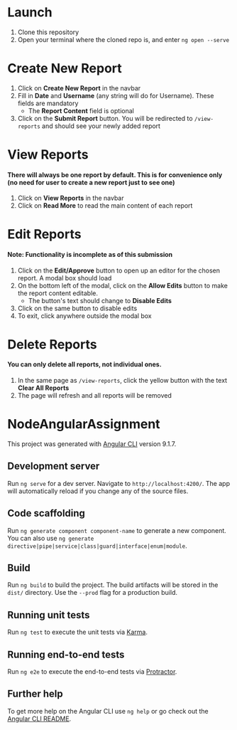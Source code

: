 # Launch

1. Clone this repository
2. Open your terminal where the cloned repo is, and enter `ng open --serve`

# Create New Report

1. Click on **Create New Report** in the navbar
2. Fill in **Date** and **Username** (any string will do for Username). These fields are mandatory
   - The **Report Content** field is optional
3. Click on the **Submit Report** button. You will be redirected to `/view-reports` and should see your newly added report

# View Reports

#### There will always be one report by default. This is for convenience only (no need for user to create a new report just to see one)

1. Click on **View Reports** in the navbar
2. Click on **Read More** to read the main content of each report

# Edit Reports

#### Note: Functionality is incomplete as of this submission

1. Click on the **Edit/Approve** button to open up an editor for the chosen report. A modal box should load
2. On the bottom left of the modal, click on the **Allow Edits** button to make the report content editable.
   - The button's text should change to **Disable Edits**
3. Click on the same button to disable edits
4. To exit, click anywhere outside the modal box

# Delete Reports

#### You can only delete all reports, not individual ones.

1. In the same page as `/view-reports`, click the yellow button with the text **Clear All Reports**
2. The page will refresh and all reports will be removed

# NodeAngularAssignment

This project was generated with [Angular CLI](https://github.com/angular/angular-cli) version 9.1.7.

## Development server

Run `ng serve` for a dev server. Navigate to `http://localhost:4200/`. The app will automatically reload if you change any of the source files.

## Code scaffolding

Run `ng generate component component-name` to generate a new component. You can also use `ng generate directive|pipe|service|class|guard|interface|enum|module`.

## Build

Run `ng build` to build the project. The build artifacts will be stored in the `dist/` directory. Use the `--prod` flag for a production build.

## Running unit tests

Run `ng test` to execute the unit tests via [Karma](https://karma-runner.github.io).

## Running end-to-end tests

Run `ng e2e` to execute the end-to-end tests via [Protractor](http://www.protractortest.org/).

## Further help

To get more help on the Angular CLI use `ng help` or go check out the [Angular CLI README](https://github.com/angular/angular-cli/blob/master/README.md).
